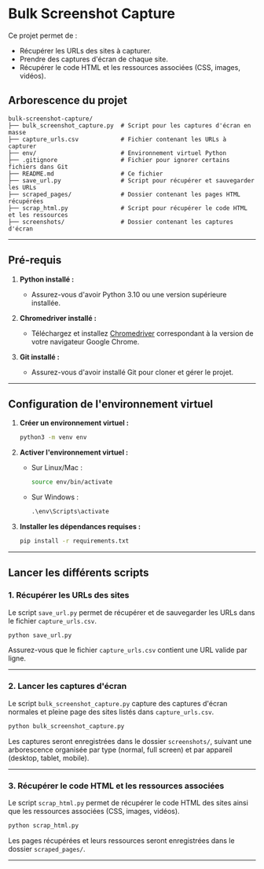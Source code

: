 
# Bulk Screenshot Capture

Ce projet permet de :
- Récupérer les URLs des sites à capturer.
- Prendre des captures d'écran de chaque site.
- Récupérer le code HTML et les ressources associées (CSS, images, vidéos).

## Arborescence du projet

```plaintext
bulk-screenshot-capture/
├── bulk_screenshot_capture.py  # Script pour les captures d'écran en masse
├── capture_urls.csv            # Fichier contenant les URLs à capturer
├── env/                        # Environnement virtuel Python
├── .gitignore                  # Fichier pour ignorer certains fichiers dans Git
├── README.md                   # Ce fichier
├── save_url.py                 # Script pour récupérer et sauvegarder les URLs
├── scraped_pages/              # Dossier contenant les pages HTML récupérées
├── scrap_html.py               # Script pour récupérer le code HTML et les ressources
├── screenshots/                # Dossier contenant les captures d'écran
```

---

## Pré-requis

1. **Python installé :**
   - Assurez-vous d'avoir Python 3.10 ou une version supérieure installée.

2. **Chromedriver installé :**
   - Téléchargez et installez [Chromedriver](https://chromedriver.chromium.org/) correspondant à la version de votre navigateur Google Chrome.

3. **Git installé :**
   - Assurez-vous d'avoir installé Git pour cloner et gérer le projet.

---

## Configuration de l'environnement virtuel

1. **Créer un environnement virtuel :**
   ```bash
   python3 -m venv env
   ```

2. **Activer l'environnement virtuel :**
   - Sur Linux/Mac :
     ```bash
     source env/bin/activate
     ```
   - Sur Windows :
     ```cmd
     .\env\Scripts\activate
     ```

3. **Installer les dépendances requises :**
   ```bash
   pip install -r requirements.txt
   ```

---

## Lancer les différents scripts

### 1. Récupérer les URLs des sites

Le script `save_url.py` permet de récupérer et de sauvegarder les URLs dans le fichier `capture_urls.csv`.

```bash
python save_url.py
```

Assurez-vous que le fichier `capture_urls.csv` contient une URL valide par ligne.

---

### 2. Lancer les captures d'écran

Le script `bulk_screenshot_capture.py` capture des captures d'écran normales et pleine page des sites listés dans `capture_urls.csv`.

```bash
python bulk_screenshot_capture.py
```

Les captures seront enregistrées dans le dossier `screenshots/`, suivant une arborescence organisée par type (normal, full screen) et par appareil (desktop, tablet, mobile).

---

### 3. Récupérer le code HTML et les ressources associées

Le script `scrap_html.py` permet de récupérer le code HTML des sites ainsi que les ressources associées (CSS, images, vidéos).

```bash
python scrap_html.py
```

Les pages récupérées et leurs ressources seront enregistrées dans le dossier `scraped_pages/`.

---



